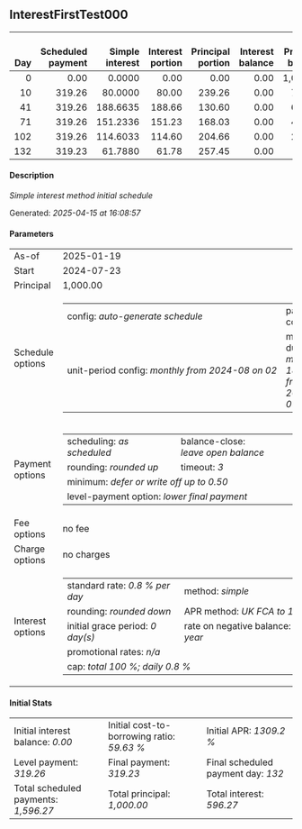 <h2>InterestFirstTest000</h2><table><thead style="vertical-align: bottom;"><th style="text-align: right;">Day</th><th style="text-align: right;">Scheduled payment</th><th style="text-align: right;">Simple interest</th><th style="text-align: right;">Interest portion</th><th style="text-align: right;">Principal portion</th><th style="text-align: right;">Interest balance</th><th style="text-align: right;">Principal balance</th><th style="text-align: right;">Total simple interest</th><th style="text-align: right;">Total interest</th><th style="text-align: right;">Total principal</th></thead><tr style="text-align: right;"><td class="ci00">0</td><td class="ci01" style="white-space: nowrap;">0.00</td><td class="ci02">0.0000</td><td class="ci03">0.00</td><td class="ci04">0.00</td><td class="ci05">0.00</td><td class="ci06">1,000.00</td><td class="ci07">0.0000</td><td class="ci08">0.00</td><td class="ci09">0.00</td></tr><tr style="text-align: right;"><td class="ci00">10</td><td class="ci01" style="white-space: nowrap;">319.26</td><td class="ci02">80.0000</td><td class="ci03">80.00</td><td class="ci04">239.26</td><td class="ci05">0.00</td><td class="ci06">760.74</td><td class="ci07">80.0000</td><td class="ci08">80.00</td><td class="ci09">239.26</td></tr><tr style="text-align: right;"><td class="ci00">41</td><td class="ci01" style="white-space: nowrap;">319.26</td><td class="ci02">188.6635</td><td class="ci03">188.66</td><td class="ci04">130.60</td><td class="ci05">0.00</td><td class="ci06">630.14</td><td class="ci07">268.6635</td><td class="ci08">268.66</td><td class="ci09">369.86</td></tr><tr style="text-align: right;"><td class="ci00">71</td><td class="ci01" style="white-space: nowrap;">319.26</td><td class="ci02">151.2336</td><td class="ci03">151.23</td><td class="ci04">168.03</td><td class="ci05">0.00</td><td class="ci06">462.11</td><td class="ci07">419.8971</td><td class="ci08">419.89</td><td class="ci09">537.89</td></tr><tr style="text-align: right;"><td class="ci00">102</td><td class="ci01" style="white-space: nowrap;">319.26</td><td class="ci02">114.6033</td><td class="ci03">114.60</td><td class="ci04">204.66</td><td class="ci05">0.00</td><td class="ci06">257.45</td><td class="ci07">534.5004</td><td class="ci08">534.49</td><td class="ci09">742.55</td></tr><tr style="text-align: right;"><td class="ci00">132</td><td class="ci01" style="white-space: nowrap;">319.23</td><td class="ci02">61.7880</td><td class="ci03">61.78</td><td class="ci04">257.45</td><td class="ci05">0.00</td><td class="ci06">0.00</td><td class="ci07">596.2884</td><td class="ci08">596.27</td><td class="ci09">1,000.00</td></tr></table><p><h4>Description</h4><i>Simple interest method initial schedule</i></p><p>Generated: <i>2025-04-15 at 16:08:57</i></p><h4>Parameters</h4><table><tr><td>As-of</td><td>2025-01-19</td></tr><tr><td>Start</td><td>2024-07-23</td></tr><tr><td>Principal</td><td>1,000.00</td></tr><tr><td>Schedule options</td><td><table><tr><td>config: <i>auto-generate schedule</i></td><td>payment count: <i>5</i></td></tr><tr><td style="white-space: nowrap;">unit-period config: <i>monthly from 2024-08 on 02</i></td><td>max duration: <i>maximum 180 days from 2024-07-23</i></td></tr></table></td></tr><tr><td>Payment options</td><td><table><tr><td>scheduling: <i>as scheduled</i></td><td>balance-close: <i>leave&nbsp;open&nbsp;balance</i></td></tr><tr><td>rounding: <i>rounded up</i></td><td>timeout: <i>3</i></td></tr><tr><td colspan='2'>minimum: <i>defer&nbsp;or&nbsp;write&nbsp;off&nbsp;up&nbsp;to&nbsp;0.50</i></td></tr><tr><td colspan='2'>level-payment option: <i>lower&nbsp;final&nbsp;payment</i></td></tr></table></td></tr><tr><td>Fee options</td><td>no fee</td></tr><tr><td>Charge options</td><td>no charges</td></tr><tr><td>Interest options</td><td><table><tr><td>standard rate: <i>0.8 % per day</i></td><td>method: <i>simple</i></td></tr><tr><td>rounding: <i>rounded down</i></td><td>APR method: <i>UK FCA to 1 d.p.</i></td></tr><tr><td>initial grace period: <i>0 day(s)</i></td><td>rate on negative balance: <i>8 % per year</i></td></tr><tr><td colspan="2">promotional rates: <i><i>n/a</i></i></td></tr><tr><td colspan="2">cap: <i>total 100 %; daily 0.8 %</td></tr></table></td></tr></table><h4>Initial Stats</h4><table><tr><td>Initial interest balance: <i>0.00</i></td><td>Initial cost-to-borrowing ratio: <i>59.63 %</i></td><td>Initial APR: <i>1309.2 %</i></td></tr><tr><td>Level payment: <i>319.26</i></td><td>Final payment: <i>319.23</i></td><td>Final scheduled payment day: <i>132</i></td></tr><tr><td>Total scheduled payments: <i>1,596.27</i></td><td>Total principal: <i>1,000.00</i></td><td>Total interest: <i>596.27</i></td></tr></table>